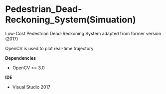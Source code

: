 # Pedestrian_Dead-Reckoning_System(Simuation)
Low-Cost Pedestrian Dead-Reckoning System adapted from former version (2017)    


OpenCV is used to plot real-time trajectory

**Dependencies**
- OpenCV >= 3.0

**IDE**
- Visual Studio 2017
